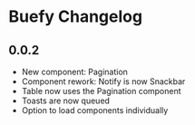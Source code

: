 # Buefy Changelog

## 0.0.2

* New component: Pagination
* Component rework: Notify is now Snackbar
* Table now uses the Pagination component
* Toasts are now queued
* Option to load components individually
